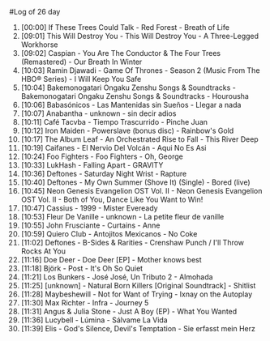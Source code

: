 #Log of 26 day

1. [00:00] If These Trees Could Talk - Red Forest - Breath of Life
1. [09:01] This Will Destroy You - This Will Destroy You - A Three-Legged Workhorse
1. [09:02] Caspian - You Are The Conductor & The Four Trees (Remastered) - Our Breath In Winter
1. [10:03] Ramin Djawadi - Game Of Thrones - Season 2 (Music From The HBO® Series) - I Will Keep You Safe
1. [10:04] Bakemonogatari Ongaku Zenshu Songs & Soundtracks - Bakemonogatari Ongaku Zenshu Songs & Soundtracks - Hourousha
1. [10:06] Babasónicos - Las Mantenidas sin Sueños - Llegar a nada
1. [10:07] Anabantha - unknown - sin decir adios
1. [10:11] Café Tacvba - Tiempo Trascurrido - Pinche Juan
1. [10:12] Iron Maiden - Powerslave (bonus disc) - Rainbow's Gold
1. [10:17] The Album Leaf - An Orchestrated Rise to Fall - This River Deep
1. [10:19] Caifanes - El Nervio Del Volcán - Aqui No Es Asi
1. [10:24] Foo Fighters - Foo Fighters - Oh, George
1. [10:33] LukHash - Falling Apart - GRAVITY
1. [10:36] Deftones - Saturday Night Wrist - Rapture
1. [10:40] Deftones - My Own Summer (Shove It) (Single) - Bored (live)
1. [10:45] Neon Genesis Evangelion OST Vol. II - Neon Genesis Evangelion OST Vol. II - Both of You, Dance Like You Want to Win!
1. [10:47] Cassius - 1999 - Mister Eveready
1. [10:53] Fleur De Vanille - unknown - La petite fleur de vanille
1. [10:55] John Frusciante - Curtains - Anne
1. [10:59] Quiero Club - Antojitos Mexicanos - No Coke
1. [11:02] Deftones - B-Sides & Rarities - Crenshaw Punch / I'll Throw Rocks At You
1. [11:16] Doe Deer - Doe Deer [EP] - Mother knows best
1. [11:18] Björk - Post - It's Oh So Quiet
1. [11:21] Los Bunkers - José José, Un Tributo 2 - Almohada
1. [11:25] [unknown] - Natural Born Killers [Original Soundtrack] - Shitlist
1. [11:28] Maybeshewill - Not for Want of Trying - Ixnay on the Autoplay
1. [11:30] Max Richter - Infra - Journey 5
1. [11:31] Angus & Julia Stone - Just A Boy (EP) - What You Wanted
1. [11:36] Lucybell - Lúmina - Sálvame La Vida
1. [11:39] Elis - God's Silence, Devil's Temptation - Sie erfasst mein Herz
